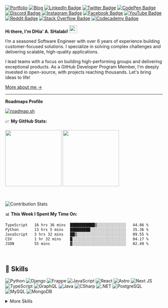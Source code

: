 [![Portfolio](https://img.shields.io/badge/Portfolio-Website-informational?style=flat&logo=google-chrome&logoColor=white&color=black)](https://dhiashalabi.info)
[![Blog](https://img.shields.io/badge/Blog-Blog-informational?style=flat&logo=wordpress&logoColor=white&color=black)](https://dhiashalabi.com/posts)
[![LinkedIn Badge](https://img.shields.io/badge/LinkedIn-Profile-informational?style=flat&logo=linkedin&logoColor=white&color=0D76A8)](https://www.linkedin.com/in/dhiashalabi)
[![Twitter Badge](https://img.shields.io/badge/Twitter-Profile-informational?style=flat&logo=twitter&logoColor=white&color=1CA2F1)](https://twitter.com/dhiashalabi)
[![CodePen Badge](https://img.shields.io/badge/CodePen-Profile-informational?style=flat&logo=codepen&logoColor=white&color=black)](https://codepen.io/dhiashalabi)
[![Discord Badge](https://img.shields.io/badge/Discord-Profile-informational?style=flat&logo=discord&logoColor=white&color=black)](https://discord.com/channels/dhiashalabi)
[![Instagram Badge](https://img.shields.io/badge/Instagram-Profile-informational?style=flat&logo=instagram&logoColor=white&color=black)](https://www.instagram.com/dhiashalabi)
[![Facebook Badge](https://img.shields.io/badge/Facebook-Profile-informational?style=flat&logo=facebook&logoColor=white&color=black)](https://www.facebook.com/dhiashalabi)
[![YouTube Badge](https://img.shields.io/badge/YouTube-Profile-informational?style=flat&logo=youtube&logoColor=white&color=black)](https://www.youtube.com/channel/dhiashalabi)
[![Reddit Badge](https://img.shields.io/badge/Reddit-Profile-informational?style=flat&logo=reddit&logoColor=white&color=black)](https://www.reddit.com/user/dhiashalabi)
[![Stack Overflow Badge](https://img.shields.io/badge/StackOverflow-Profile-informational?style=flat&logo=stackoverflow&logoColor=white&color=black)](https://stackoverflow.com/users/11795918/dhiashalabi)
[![Codecademy Badge](https://img.shields.io/badge/Codecademy-Profile-informational?style=flat&logo=codecademy&logoColor=white&color=black)](https://www.codecademy.com/profiles/dhiashalabi)

<strong>Hi there, I'm DHia' A. SHalabi!</strong> <img src="https://media.giphy.com/media/hvRJCLFzcasrR4ia7z/giphy.gif" width="25px">

I’m a seasoned Software Engineer with over 6 years of experience building customer-focused solutions. I specialize in solving complex challenges and delivering scalable, high-quality applications.

I lead teams with a focus on building high-performing groups and delivering exceptional products. As a GitHub Developer Program Member, I'm deeply invested in open-source, with projects reaching thousands. Let's bring ideas to life!

<a href="https://dhiashalabi.info" target="_blank">More about me &rarr;</a>

---

**Roadmaps Profile**

[![roadmap.sh](https://roadmap.sh/card/wide/6621fd21243716955f247659?variant=dark&roadmaps=full-stack%2Cproduct-manager%2Cdevops%2Cfrontend)](https://roadmap.sh/u/dhiashalabi)

📈 **My GitHub Stats:**

<p>
  <img height="180em" src="https://github-readme-stats.vercel.app/api?username=dhiashalabi&count_private=true&include_all_commits=true&title_color=ffffff&text_color=c9cacc&icon_color=4AB097&bg_color=1A2B34" />
  <img height="180em" src="https://github-readme-stats.vercel.app/api/top-langs/?username=dhiashalabi&layout=compact&title_color=ffffff&text_color=c9cacc&icon_color=4AB197&bg_color=1A2B34"/>
</p>

<br>

![Contribution Stats](https://github-contribution-stats.vercel.app/api/?username=dhiashalabi)

📊 **This Week I Spent My Time On:**

<!--START_SECTION:waka-->

```txt
TypeScript   16 hrs 36 mins  ███████████▒░░░░░░░░░░░░░   44.86 %
Python       13 hrs 5 mins   █████████░░░░░░░░░░░░░░░░   35.36 %
JavaScript   3 hrs 32 mins   ██▒░░░░░░░░░░░░░░░░░░░░░░   09.55 %
CSV          1 hr 32 mins    █░░░░░░░░░░░░░░░░░░░░░░░░   04.17 %
JSON         55 mins         ▓░░░░░░░░░░░░░░░░░░░░░░░░   02.49 %
```

<!--END_SECTION:waka-->

<br>

## 💼 Skills

![Python](https://img.shields.io/badge/Code-Python-informational?style=flat&logo=python&logoColor=white&color=4AB197)
![Django](https://img.shields.io/badge/Code-Django-informational?style=flat&logo=django&logoColor=white&color=4AB197)
![Frappe](https://img.shields.io/badge/Code-Frappe-informational?style=flat&logo=frappe&logoColor=white&color=4AB197)
![JavaScript](https://img.shields.io/badge/Code-JavaScript-informational?style=flat&logo=JavaScript&logoColor=white&color=4AB197)
![React](https://img.shields.io/badge/Code-React-informational?style=flat&logo=react&logoColor=white&color=4AB197)
![Astro](https://img.shields.io/badge/Code-Astro-informational?style=flat&logo=astro&logoColor=white&color=4AB197)
![Next JS](https://img.shields.io/badge/Next-black?style=flat&logo=next.js&logoColor=white)
![TypeScript](https://img.shields.io/badge/Code-TypeScript-informational?style=flat&logo=TypeScript&logoColor=white&color=4AB197)
![GraphQL](https://img.shields.io/badge/Code-GraphQL-informational?style=flat&logo=GraphQL&logoColor=white&color=4AB197)
![Java](https://img.shields.io/badge/Code-Java-informational?style=flat&logo=Java&logoColor=white&color=4AB197)
![CSharp](https://img.shields.io/badge/Code-CSharp-informational?style=flat&logo=c-sharp&logoColor=white&color=4AB197)
![.NET](https://img.shields.io/badge/Code-.NET-informational?style=flat&logo=.net&logoColor=white&color=4AB197)
![PostgreSQL](https://img.shields.io/badge/Code-PostgreSQL-informational?style=flat&logo=PostgreSQL&logoColor=white&color=4AB197)
![MySQL](https://img.shields.io/badge/Code-MySQL-informational?style=flat&logo=MySQL&logoColor=white&color=4AB197)
![MongoDB](https://img.shields.io/badge/Code-MongoDB-informational?style=flat&logo=MongoDB&logoColor=white&color=4AB197)

<details>
<summary>More Skills</summary>
<br>

![Docker](https://img.shields.io/badge/Tools-Docker-informational?style=flat&logo=docker&logoColor=white&color=4AB197)
![Jenkins](https://img.shields.io/badge/Tools-Jenkins-informational?style=flat&logo=jenkins&logoColor=white&color=4AB197)
![NGINX](https://img.shields.io/badge/Tools-NGINX-informational?style=flat&logo=nginx&logoColor=white&color=4AB197)
![NPM](https://img.shields.io/badge/Tools-NPM-informational?style=flat&logo=npm&logoColor=white&color=4AB197)
![Sentry](https://img.shields.io/badge/Tools-Sentry-informational?style=flat&logo=sentry&logoColor=white&color=4AB197)
![GitHub](https://img.shields.io/badge/Tools-GitHub-informational?style=flat&logo=GitHub&logoColor=white&color=4AB197)
![GitLab](https://img.shields.io/badge/Tools-GitLab-informational?style=flat&logo=GitLab&logoColor=white&color=4AB197)

![Selenium](https://img.shields.io/badge/Test-Selenium-informational?style=flat&logo=Selenium&logoColor=white&color=4AB197)
![PyTest](https://img.shields.io/badge/Test-PyTest-informational?style=flat&logo=PyTest&logoColor=white&color=4AB197)
![Jest](https://img.shields.io/badge/Test-Jest-informational?style=flat&logo=Jest&logoColor=white&color=4AB197)

![CSS](https://img.shields.io/badge/Style-CSS-informational?style=flat&logo=css3&logoColor=white&color=4AB197)
![Tailwind](https://img.shields.io/badge/Style-Tailwind-informational?style=flat&logo=Tailwind-CSS&logoColor=white&color=4AB197)
![Sass](https://img.shields.io/badge/Style-Sass-informational?style=flat&logo=Sass&logoColor=white&color=4AB197)

</details>
